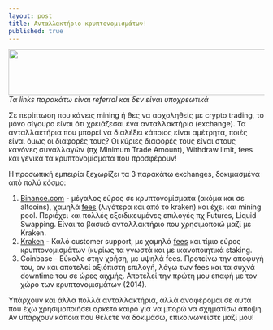 ```yaml
---
layout: post
title: Ανταλλακτήριο κρυπτονομισμάτων!
published: true
---
```

<a href="https://r.kraken.com/c/2649662/696558/10583" target="_top" id="696558"><img src="//a.impactradius-go.com/display-ad/10583-696558" border="0" alt="" width="728" height="90"/></a><img height="0" width="0" src="https://imp.pxf.io/i/2649662/696558/10583" style="position:absolute;visibility:hidden;" border="0" />
*Τα links παρακάτω είναι referral και δεν είναι υποχρεωτικά*

Σε περίπτωση που κάνεις mining ή θες να ασχοληθείς με crypto trading, το μόνο σίγουρο είναι ότι χρειάζεσαι ένα ανταλλακτήριο (exchange). 
Τα ανταλλακτήρια που μπορεί να διαλέξει κάποιος είναι αμέτρητα, ποιές είναι όμως οι διαφορές τους?
Οι κύριες διαφορές τους είναι στους κανόνες συναλλαγών (πχ Minimum Trade Amount), Withdraw limit, fees και γενικά τα κρυπτονομίσματα που προσφέρουν!

Η προσωπική εμπειρία ξεχωρίζει τα 3 παρακάτω exchanges, δοκιμασμένα από πολύ κόσμο:
1. [Binance.com](https://www.binance.com/en/register?ref=X45ARFPU) - μέγαλος εύρος σε κρυπτονομίσματα (ακόμα και σε altcoins), χαμηλά [fees](https://www.binance.com/en/trade-rule) (λιγότερα και από το kraken) και έχει και mining pool. Περιέχει και πολλές εξειδικευμένες επιλογές πχ Futures, Liquid Swapping. Είναι το βασικό ανταλλακτήριο που χρησιμοποιώ μαζί με Kraken.
2. [Kraken](https://r.kraken.com/c/2649662/696558/10583) - Καλό customer support, με χαμηλά [fees](https://www.kraken.com/features/fee-schedule) και τίμιο εύρος κρυπτονομισμάτων (κυρίως τα γνωστά και με ικανοποιητικά staking.
3. Coinbase - Εύκολο στην χρήση, με υψηλά fees. Προτείνω την αποφυγή του, αν και αποτελεί αξιόπιστη επιλογή, λόγω των fees και τα συχνά downtime του σε ώρες αιχμής. Αποτελεί την πρώτη μου επαφή με τον χώρο των κρυπτονομισμάτων (2014).


Υπάρχουν και άλλα πολλά ανταλλακτήρια, αλλά αναφέρομαι σε αυτά που έχω χρησιμοποιήσει αρκετό καιρό για να μπορώ να σχηματίσω άποψη. Αν υπάρχουν κάποια που θέλετε να δοκιμάσω, επικοινωνείστε μαζί μου!
